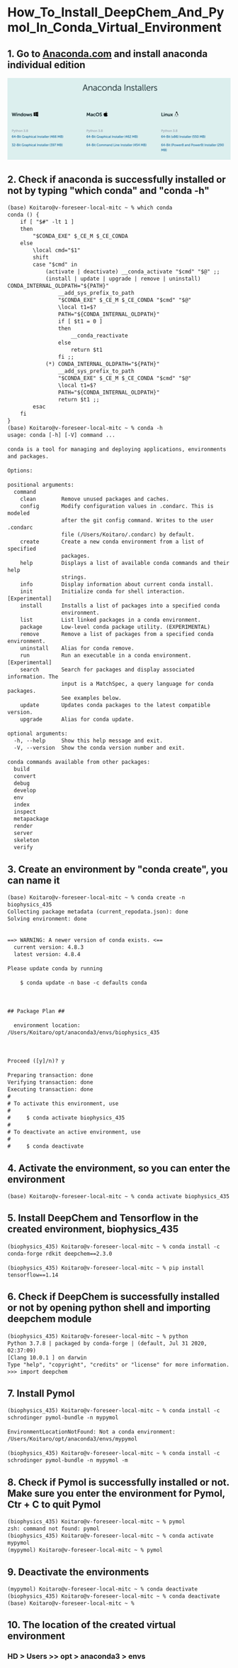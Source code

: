 # How_To_Install_DeepChem_And_Pymol_In_Conda_Virtual_Environment

## 1. Go to [Anaconda.com](https://www.anaconda.com/) and install anaconda individual edition
![figure_1](https://github.com/NoriKaneshige/How_To_Install_DeepChem_And_Pymol_In_Conda_Virtual_Environment/blob/master/anaconda.png)
## 2. Check if anaconda is successfully installed or not by typing "which conda" and "conda -h"
```
(base) Koitaro@v-foreseer-local-mitc ~ % which conda
conda () {
	if [ "$#" -lt 1 ]
	then
		"$CONDA_EXE" $_CE_M $_CE_CONDA
	else
		\local cmd="$1"
		shift
		case "$cmd" in
			(activate | deactivate) __conda_activate "$cmd" "$@" ;;
			(install | update | upgrade | remove | uninstall) CONDA_INTERNAL_OLDPATH="${PATH}" 
				__add_sys_prefix_to_path
				"$CONDA_EXE" $_CE_M $_CE_CONDA "$cmd" "$@"
				\local t1=$?
				PATH="${CONDA_INTERNAL_OLDPATH}" 
				if [ $t1 = 0 ]
				then
					__conda_reactivate
				else
					return $t1
				fi ;;
			(*) CONDA_INTERNAL_OLDPATH="${PATH}" 
				__add_sys_prefix_to_path
				"$CONDA_EXE" $_CE_M $_CE_CONDA "$cmd" "$@"
				\local t1=$?
				PATH="${CONDA_INTERNAL_OLDPATH}" 
				return $t1 ;;
		esac
	fi
}
(base) Koitaro@v-foreseer-local-mitc ~ % conda -h
usage: conda [-h] [-V] command ...

conda is a tool for managing and deploying applications, environments and packages.

Options:

positional arguments:
  command
    clean        Remove unused packages and caches.
    config       Modify configuration values in .condarc. This is modeled
                 after the git config command. Writes to the user .condarc
                 file (/Users/Koitaro/.condarc) by default.
    create       Create a new conda environment from a list of specified
                 packages.
    help         Displays a list of available conda commands and their help
                 strings.
    info         Display information about current conda install.
    init         Initialize conda for shell interaction. [Experimental]
    install      Installs a list of packages into a specified conda
                 environment.
    list         List linked packages in a conda environment.
    package      Low-level conda package utility. (EXPERIMENTAL)
    remove       Remove a list of packages from a specified conda environment.
    uninstall    Alias for conda remove.
    run          Run an executable in a conda environment. [Experimental]
    search       Search for packages and display associated information. The
                 input is a MatchSpec, a query language for conda packages.
                 See examples below.
    update       Updates conda packages to the latest compatible version.
    upgrade      Alias for conda update.

optional arguments:
  -h, --help     Show this help message and exit.
  -V, --version  Show the conda version number and exit.

conda commands available from other packages:
  build
  convert
  debug
  develop
  env
  index
  inspect
  metapackage
  render
  server
  skeleton
  verify
```
## 3. Create an environment by "conda create", you can name it
```
(base) Koitaro@v-foreseer-local-mitc ~ % conda create -n biophysics_435
Collecting package metadata (current_repodata.json): done
Solving environment: done


==> WARNING: A newer version of conda exists. <==
  current version: 4.8.3
  latest version: 4.8.4

Please update conda by running

    $ conda update -n base -c defaults conda



## Package Plan ##

  environment location: /Users/Koitaro/opt/anaconda3/envs/biophysics_435



Proceed ([y]/n)? y

Preparing transaction: done
Verifying transaction: done
Executing transaction: done
#
# To activate this environment, use
#
#     $ conda activate biophysics_435
#
# To deactivate an active environment, use
#
#     $ conda deactivate
```

## 4. Activate the environment, so you can enter the environment
```
(base) Koitaro@v-foreseer-local-mitc ~ % conda activate biophysics_435
```
## 5. Install DeepChem and Tensorflow in the created environment, biophysics_435
```
(biophysics_435) Koitaro@v-foreseer-local-mitc ~ % conda install -c conda-forge rdkit deepchem==2.3.0

(biophysics_435) Koitaro@v-foreseer-local-mitc ~ % pip install tensorflow==1.14

```
## 6. Check if DeepChem is successfully installed or not by opening python shell and importing deepchem module
```
(biophysics_435) Koitaro@v-foreseer-local-mitc ~ % python
Python 3.7.8 | packaged by conda-forge | (default, Jul 31 2020, 02:37:09) 
[Clang 10.0.1 ] on darwin
Type "help", "copyright", "credits" or "license" for more information.
>>> import deepchem
```
## 7. Install Pymol
```
(biophysics_435) Koitaro@v-foreseer-local-mitc ~ % conda install -c schrodinger pymol-bundle -n mypymol

EnvironmentLocationNotFound: Not a conda environment: /Users/Koitaro/opt/anaconda3/envs/mypymol

(biophysics_435) Koitaro@v-foreseer-local-mitc ~ % conda install -c schrodinger pymol-bundle -n mypymol -m

```
## 8. Check if Pymol is successfully installed or not. Make sure you enter the environment for Pymol, Ctr + C to quit Pymol
```
(biophysics_435) Koitaro@v-foreseer-local-mitc ~ % pymol
zsh: command not found: pymol
(biophysics_435) Koitaro@v-foreseer-local-mitc ~ % conda activate mypymol
(mypymol) Koitaro@v-foreseer-local-mitc ~ % pymol

```
## 9. Deactivate the environments
```
(mypymol) Koitaro@v-foreseer-local-mitc ~ % conda deactivate
(biophysics_435) Koitaro@v-foreseer-local-mitc ~ % conda deactivate
(base) Koitaro@v-foreseer-local-mitc ~ % 

```

## 10. The location of the created virtual environment
### HD > Users >> opt > anaconda3 > envs

